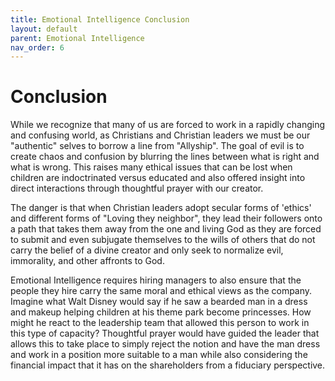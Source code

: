 ```yaml
---
title: Emotional Intelligence Conclusion
layout: default 
parent: Emotional Intelligence
nav_order: 6
---
```


# Conclusion

While we recognize that many of us are forced to work in a rapidly changing and confusing world, as Christians and Christian leaders we must be our "authentic" selves to borrow a line from "Allyship". The goal of evil is to create chaos and confusion by blurring the lines between what is right and what is wrong. This raises many ethical issues that can be lost when children are indoctrinated versus educated and also offered insight into direct interactions through thoughtful prayer with our creator.

The danger is that when Christian leaders adopt secular forms of 'ethics' and different forms of "Loving they neighbor", they lead their followers onto a path that takes them away from the one and living God as they are forced to submit and even subjugate themselves to the wills of others that do not carry the belief of a divine creator and only seek to normalize evil, immorality, and other affronts to God.

Emotional Intelligence requires hiring managers to also ensure that the people they hire carry the same moral and ethical views as the company. Imagine what Walt Disney would say if he saw a bearded man in a dress and makeup helping children at his theme park become princesses. How might he react to the leadership team that allowed this person to work in this type of capacity? Thoughtful prayer would have guided the leader that allows this to take place to simply reject the notion and have the man dress and work in a position more suitable to a man while also considering the financial impact that it has on the shareholders from a fiduciary perspective.
